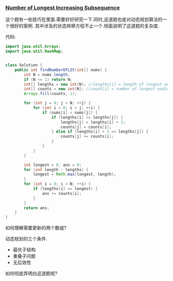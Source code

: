 ### [Number of Longest Increasing Subsequence](https://leetcode.com/problems/number-of-longest-increasing-subsequence/description/)

这个题有一些技巧在里面.需要好好研究一下.同时,这道题也是对动态规划算法的一个很好的案例.
其中涉及的状态转移方程不止一个.侧面说明了这道题的复杂度.

代码:

```Java
import java.util.Arrays;
import java.util.HashMap;


class Solution {
    public int findNumberOfLIS(int[] nums) {
        int N = nums.length;
        if (N <= 1) return N;
        int[] lengths = new int[N]; //lengths[i] = length of longest ending in nums[i]
        int[] counts = new int[N]; //count[i] = number of longest ending in nums[i]
        Arrays.fill(counts, 1);

        for (int j = 0; j < N; ++j) {
            for (int i = 0; i < j; ++i) {
                if (nums[i] < nums[j]) {
                    if (lengths[i] >= lengths[j]) {
                        lengths[j] = lengths[i] + 1;
                        counts[j] = counts[i];
                    } else if (lengths[i] + 1 == lengths[j]) {
                        counts[j] += counts[i];
                    }
                }
            }
        }

        int longest = 0, ans = 0;
        for (int length : lengths) {
            longest = Math.max(longest, length);
        }
        for (int i = 0; i < N; ++i) {
            if (lengths[i] == longest) {
                ans += counts[i];
            }
        }
        return ans;
    }
}
```

如何理解需要更新的两个数组?

动态规划的三个条件.

* 最优子结构
* 重叠子问题
* 无后效性

如何彻底弄明白这道题呢?